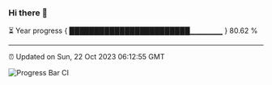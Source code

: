 ### Hi there 👋

⏳ Year progress { ████████████████████████▁▁▁▁▁▁ } 80.62 %

---

⏰ Updated on Sun, 22 Oct 2023 06:12:55 GMT

![Progress Bar CI](https://github.com/liununu/liununu/workflows/Progress%20Bar%20CI/badge.svg)
